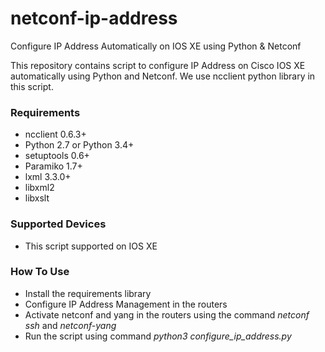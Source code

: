 # netconf-ip-address
Configure IP Address Automatically on IOS XE using Python &amp; Netconf

This repository contains script to configure IP Address on Cisco IOS XE automatically using Python and Netconf. We use ncclient python library in this script.

<h3>Requirements</h3>
<ul>
	<li>ncclient 0.6.3+</li>
	<li>Python 2.7 or Python 3.4+</li>
	<li>setuptools 0.6+</li>
	<li>Paramiko 1.7+</li>
	<li>lxml 3.3.0+</li>
	<li>libxml2</li>
	<li>libxslt</li>
</ul>

<h3>Supported Devices</h3>
<ul>
	<li>This script supported on IOS XE</li>
</ul>

<h3>How To Use</h3>
<ul>
	<li>Install the requirements library</li>
	<li>Configure IP Address Management in the routers</li>
	<li>Activate netconf and yang in the routers using the command <i>netconf ssh</i> and <i>netconf-yang</i></li>
	<li>Run the script using command <i>python3 configure_ip_address.py</i></li>
</ul>